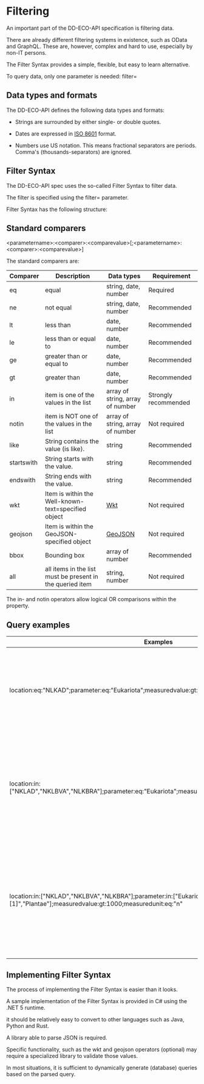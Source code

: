 # Filtering

An important part of the DD-ECO-API specification is filtering data.

There are already different filtering systems in existence, such as OData and GraphQL. These are, however, complex and hard to use, especially by non-IT persons.


The Filter Syntax provides a simple, flexible, but easy to learn alternative.

To query data, only one parameter is needed: filter=

## Data types and formats

The DD-ECO-API defines the following data types and formats:

* Strings are surrounded by either single- or double quotes.

* Dates are expressed in [ISO 8601](https://www.iso.org/iso-8601-date-and-time-format.html) format.

* Numbers use US notation. This means fractional separators are periods. Comma's (thousands-separators) are ignored.

## Filter Syntax

The DD-ECO-API spec uses the so-called Filter Syntax to filter data.

The filter is specified using the filter= parameter.

Filter Syntax has the following structure:

## Standard comparers

&lt;parametername&gt;:&lt;comparer&gt;:&lt;comparevalue&gt;[;&lt;parametername&gt;:&lt;comparer&gt;:&lt;comparevalue&gt;]

The standard comparers are:

| Comparer | Description | Data types | Requirement |
|----------|-------------|------|----|
| eq | equal | string, date, number | Required |
| ne | not equal | string, date, number | Recommended |
| lt | less than | date, number | Recommended |
| le | less than or equal to | date, number | Recommended |
| ge | greater than or equal to | date, number | Recommended |
| gt | greater than | date, number | Recommended |
| in | item is one of the values in the list | array of string, array of number | Strongly recommended |
| notin | item is NOT one of the values in the list | array of string, array of number | Not required |
| like | String contains the value (is like). | string | Recommended |
| startswith | String starts with the value. | string | Recommended |
| endswith | String ends with the value. | string | Recommended |
| wkt | Item is within the Well-known-text=specified object | [Wkt](https://en.wikipedia.org/wiki/Well-known_text_representation_of_geometry) | Not required |
| geojson | Item is within the GeoJSON-specified object | [GeoJSON](https://en.wikipedia.org/wiki/GeoJSON) | Not required |
| bbox | Bounding box | array of number | Recommended |
| all | all items in the list must be present in the queried item | string, number | Not required |

The in- and notin operators allow logical OR comparisons within the property.

## Query examples

| Examples | Description |
| --- | --- |
| location&colon;eq&colon;"NLKAD";parameter&colon;eq&colon;"Eukariota";measuredvalue&colon;gt&colon;1000;measuredunit&colon;eq&colon;"n" | Find all Eukariota at location NLKAD where measured value > 1000 and the measurements where expressed in count (n) |
| location&colon;in&colon;["NKLAD","NKLBVA","NLKBRA"];parameter&colon;eq&colon;"Eukariota";measuredvalue&colon;gt&colon;1000;measuredunit&colon;eq&colon;"n" | Find all Eukariota at location NLKAD or NKLBVA or NLKBRA where measured value > 1000 and the measurements where expressed in count (n) |
| location&colon;in&colon;["NKLAD","NKLBVA","NLKBRA"];parameter&colon;in&colon;["Eukariota [1]","Plantae"];measuredvalue&colon;gt&colon;1000;measuredunit&colon;eq&colon;"n" | Find all Eukariota or Plantae at location NLKAD or NKLBVA or NLKBRA where measured value > 1000 and the measurements where expressed in count (n) |


## Implementing Filter Syntax

The process of implementing the Filter Syntax is easier than it looks.

A sample implementation of the Filter Syntax is provided in C# using the .NET 5 runtime.

it should be relatively easy to convert to other languages such as Java, Python and Rust.

A library able to parse JSON is required.

Specific functionality, such as the wkt and geojson operators (optional) may require a specialized library to validate those values.

In most situations, it is sufficient to dynamically generate (database) queries based on the parsed query.


